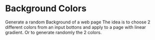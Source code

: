 # Background Colors
Generate a random Background of a web page
The idea is to choose 2 different colors from an input bottons and apply to a page with linear gradient.
Or to generate randomly the 2 colors.
